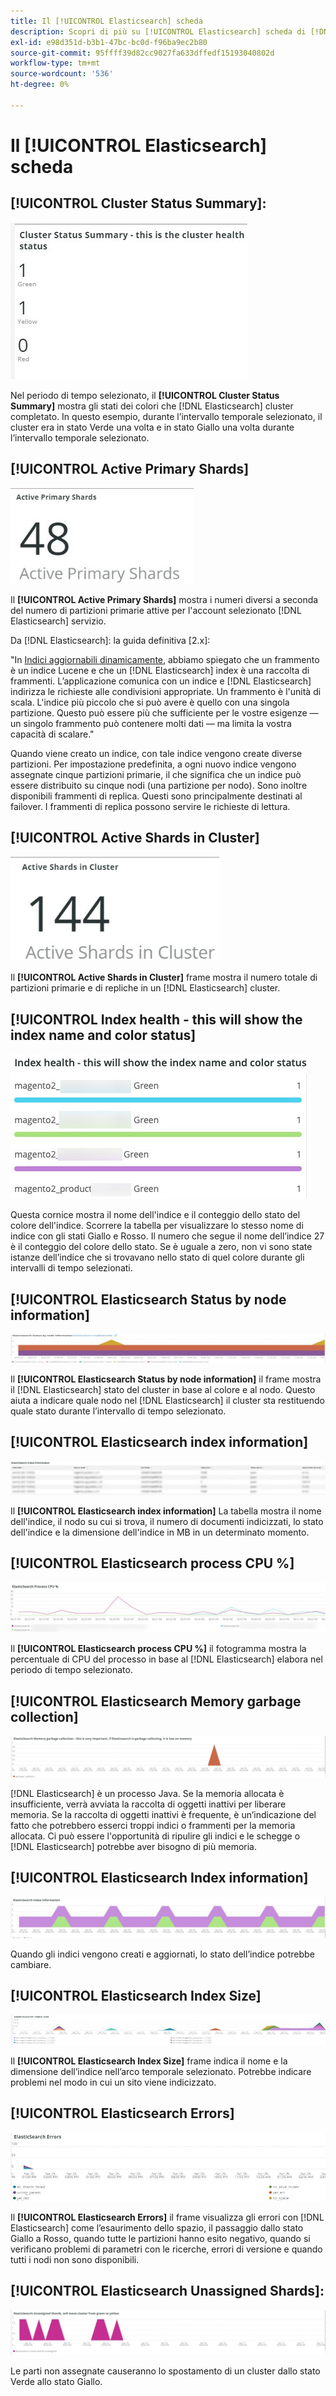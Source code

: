 ```yaml
---
title: Il [!UICONTROL Elasticsearch] scheda
description: Scopri di più su [!UICONTROL Elasticsearch] scheda di [!DNL Observation for Adobe Commerce].
exl-id: e98d351d-b3b1-47bc-bc0d-f96ba9ec2b80
source-git-commit: 95ffff39d82cc9027fa633dffedf15193040802d
workflow-type: tm+mt
source-wordcount: '536'
ht-degree: 0%

---
```


# Il [!UICONTROL Elasticsearch] scheda

## [!UICONTROL Cluster Status Summary]:

![Riepilogo stato cluster](../../assets/tools/cluster-status-summary.jpg)

Nel periodo di tempo selezionato, il **[!UICONTROL Cluster Status Summary]** mostra gli stati dei colori che [!DNL Elasticsearch] cluster completato. In questo esempio, durante l’intervallo temporale selezionato, il cluster era in stato Verde una volta e in stato Giallo una volta durante l’intervallo temporale selezionato.

## [!UICONTROL Active Primary Shards]

![Condivisioni primarie attive](../../assets/tools/active-primary-shards.jpg)

Il **[!UICONTROL Active Primary Shards]** mostra i numeri diversi a seconda del numero di partizioni primarie attive per l&#39;account selezionato [!DNL Elasticsearch] servizio.

Da [!DNL Elasticsearch]: la guida definitiva [2.x]:

&quot;In [Indici aggiornabili dinamicamente](https://www.elastic.co/guide/en/elasticsearch/guide/2.x/dynamic-indices.html), abbiamo spiegato che un frammento è un indice Lucene e che un [!DNL Elasticsearch] index è una raccolta di frammenti. L’applicazione comunica con un indice e [!DNL Elasticsearch] indirizza le richieste alle condivisioni appropriate. Un frammento è l&#39;unità di scala. L&#39;indice più piccolo che si può avere è quello con una singola partizione. Questo può essere più che sufficiente per le vostre esigenze — un singolo frammento può contenere molti dati — ma limita la vostra capacità di scalare.&quot;

Quando viene creato un indice, con tale indice vengono create diverse partizioni. Per impostazione predefinita, a ogni nuovo indice vengono assegnate cinque partizioni primarie, il che significa che un indice può essere distribuito su cinque nodi (una partizione per nodo). Sono inoltre disponibili frammenti di replica. Questi sono principalmente destinati al failover. I frammenti di replica possono servire le richieste di lettura.

## [!UICONTROL Active Shards in Cluster]

![Condivisioni attive nel cluster](../../assets/tools/active-shards-in-cluster.jpg)

Il **[!UICONTROL Active Shards in Cluster]** frame mostra il numero totale di partizioni primarie e di repliche in un [!DNL Elasticsearch] cluster.

## [!UICONTROL Index health - this will show the index name and color status]

![Integrità indice](../../assets/tools/index-health.jpg)

Questa cornice mostra il nome dell&#39;indice e il conteggio dello stato del colore dell&#39;indice. Scorrere la tabella per visualizzare lo stesso nome di indice con gli stati Giallo e Rosso. Il numero che segue il nome dell’indice 27 è il conteggio del colore dello stato. Se è uguale a zero, non vi sono state istanze dell’indice che si trovavano nello stato di quel colore durante gli intervalli di tempo selezionati.

## [!UICONTROL Elasticsearch Status by node information]

![Stato Elasticsearch](../../assets/tools/elasticsearch-status-by-node.jpg)

Il **[!UICONTROL Elasticsearch Status by node information]** il frame mostra il [!DNL Elasticsearch] stato del cluster in base al colore e al nodo. Questo aiuta a indicare quale nodo nel [!DNL Elasticsearch] il cluster sta restituendo quale stato durante l’intervallo di tempo selezionato.

## [!UICONTROL Elasticsearch index information]

![Informazioni indice Elasticsearch](../../assets/tools/elasticsearch-tab-elasticsearch-index-information-image-1.jpg)

Il **[!UICONTROL Elasticsearch index information]** La tabella mostra il nome dell&#39;indice, il nodo su cui si trova, il numero di documenti indicizzati, lo stato dell&#39;indice e la dimensione dell&#39;indice in MB in un determinato momento.

## [!UICONTROL Elasticsearch process CPU %]

![Elasticsearch CPU per processo](../../assets/tools/elasticsearch-process-cpu.jpg)

Il **[!UICONTROL Elasticsearch process CPU %]** il fotogramma mostra la percentuale di CPU del processo in base al [!DNL Elasticsearch] elabora nel periodo di tempo selezionato.

## [!UICONTROL Elasticsearch Memory garbage collection]

![Elasticsearch di memoria inutilizzata](../../assets/tools/elasticsearch-memory-garbage.jpg)

[!DNL Elasticsearch] è un processo Java. Se la memoria allocata è insufficiente, verrà avviata la raccolta di oggetti inattivi per liberare memoria. Se la raccolta di oggetti inattivi è frequente, è un’indicazione del fatto che potrebbero esserci troppi indici o frammenti per la memoria allocata. Ci può essere l&#39;opportunità di ripulire gli indici e le schegge o [!DNL Elasticsearch] potrebbe aver bisogno di più memoria.

## [!UICONTROL Elasticsearch Index information]

![Informazioni sull&#39;indice Elasticsearch](../../assets/tools/elasticsearch-index-information-2.jpg)

Quando gli indici vengono creati e aggiornati, lo stato dell’indice potrebbe cambiare.

## [!UICONTROL Elasticsearch Index Size]

![Dimensione indice Elasticsearch](../../assets/tools/elasticsearch-index-size.jpg)

Il **[!UICONTROL Elasticsearch Index Size]** frame indica il nome e la dimensione dell’indice nell’arco temporale selezionato. Potrebbe indicare problemi nel modo in cui un sito viene indicizzato.

## [!UICONTROL Elasticsearch Errors]

![Errori Elasticsearch](../../assets/tools/elasticsearch-tab-elasticsearch-errors.jpg)

Il **[!UICONTROL Elasticsearch Errors]** il frame visualizza gli errori con [!DNL Elasticsearch] come l’esaurimento dello spazio, il passaggio dallo stato Giallo a Rosso, quando tutte le partizioni hanno esito negativo, quando si verificano problemi di parametri con le ricerche, errori di versione e quando tutti i nodi non sono disponibili.

## [!UICONTROL Elasticsearch Unassigned Shards]:

![Elasticsearch di parti non assegnate](../../assets/tools/elasticsearch-unassigned-shards.jpg)

Le parti non assegnate causeranno lo spostamento di un cluster dallo stato Verde allo stato Giallo.
